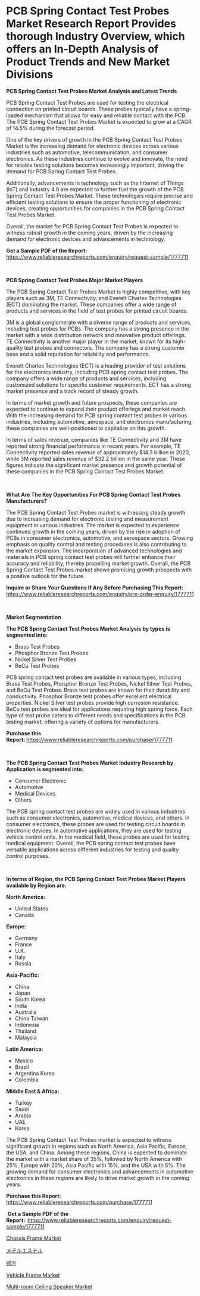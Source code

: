 <p><h1>PCB Spring Contact Test Probes Market Research Report Provides thorough Industry Overview, which offers an In-Depth Analysis of Product Trends and New Market Divisions</h1></p><p><strong>PCB Spring Contact Test Probes Market Analysis and Latest Trends</strong></p>
<p><p>PCB Spring Contact Test Probes are used for testing the electrical connection on printed circuit boards. These probes typically have a spring-loaded mechanism that allows for easy and reliable contact with the PCB. The PCB Spring Contact Test Probes Market is expected to grow at a CAGR of 14.5% during the forecast period.</p><p>One of the key drivers of growth in the PCB Spring Contact Test Probes Market is the increasing demand for electronic devices across various industries such as automotive, telecommunication, and consumer electronics. As these industries continue to evolve and innovate, the need for reliable testing solutions becomes increasingly important, driving the demand for PCB Spring Contact Test Probes.</p><p>Additionally, advancements in technology such as the Internet of Things (IoT) and Industry 4.0 are expected to further fuel the growth of the PCB Spring Contact Test Probes Market. These technologies require precise and efficient testing solutions to ensure the proper functioning of electronic devices, creating opportunities for companies in the PCB Spring Contact Test Probes Market.</p><p>Overall, the market for PCB Spring Contact Test Probes is expected to witness robust growth in the coming years, driven by the increasing demand for electronic devices and advancements in technology.</p></p>
<p><strong>Get a Sample PDF of the Report:&nbsp;</strong> <a href="https://www.reliableresearchreports.com/enquiry/request-sample/1777711">https://www.reliableresearchreports.com/enquiry/request-sample/1777711</a></p>
<p>&nbsp;</p>
<p><strong>PCB Spring Contact Test Probes Major Market Players</strong></p>
<p><p>The PCB Spring Contact Test Probes Market is highly competitive, with key players such as 3M, TE Connectivity, and Everett Charles Technologies (ECT) dominating the market. These companies offer a wide range of products and services in the field of test probes for printed circuit boards.</p><p>3M is a global conglomerate with a diverse range of products and services, including test probes for PCBs. The company has a strong presence in the market with a wide distribution network and innovative product offerings. TE Connectivity is another major player in the market, known for its high-quality test probes and connectors. The company has a strong customer base and a solid reputation for reliability and performance.</p><p>Everett Charles Technologies (ECT) is a leading provider of test solutions for the electronics industry, including PCB spring contact test probes. The company offers a wide range of products and services, including customized solutions for specific customer requirements. ECT has a strong market presence and a track record of steady growth.</p><p>In terms of market growth and future prospects, these companies are expected to continue to expand their product offerings and market reach. With the increasing demand for PCB spring contact test probes in various industries, including automotive, aerospace, and electronics manufacturing, these companies are well-positioned to capitalize on this growth.</p><p>In terms of sales revenue, companies like TE Connectivity and 3M have reported strong financial performance in recent years. For example, TE Connectivity reported sales revenue of approximately $14.3 billion in 2020, while 3M reported sales revenue of $32.2 billion in the same year. These figures indicate the significant market presence and growth potential of these companies in the PCB Spring Contact Test Probes Market.</p></p>
<p>&nbsp;</p>
<p><strong>What Are The Key Opportunities For PCB Spring Contact Test Probes Manufacturers?</strong></p>
<p><p>The PCB Spring Contact Test Probes market is witnessing steady growth due to increasing demand for electronic testing and measurement equipment in various industries. The market is expected to experience continued growth in the coming years, driven by the rise in adoption of PCBs in consumer electronics, automotive, and aerospace sectors. Growing emphasis on quality control and testing procedures is also contributing to the market expansion. The incorporation of advanced technologies and materials in PCB spring contact test probes will further enhance their accuracy and reliability, thereby propelling market growth. Overall, the PCB Spring Contact Test Probes market shows promising growth prospects with a positive outlook for the future.</p></p>
<p><strong>Inquire or Share Your Questions If Any Before Purchasing This Report:</strong> <a href="https://www.reliableresearchreports.com/enquiry/pre-order-enquiry/1777711">https://www.reliableresearchreports.com/enquiry/pre-order-enquiry/1777711</a></p>
<p>&nbsp;</p>
<p><strong>Market Segmentation</strong></p>
<p><strong>The PCB Spring Contact Test Probes Market Analysis by types is segmented into:</strong></p>
<p><ul><li>Brass Test Probes</li><li>Phosphor Bronze Test Probes</li><li>Nickel Silver Test Probes</li><li>BeCu Test Probes</li></ul></p>
<p><p>PCB spring contact test probes are available in various types, including Brass Test Probes, Phosphor Bronze Test Probes, Nickel Silver Test Probes, and BeCu Test Probes. Brass test probes are known for their durability and conductivity. Phosphor Bronze test probes offer excellent electrical properties. Nickel Silver test probes provide high corrosion resistance. BeCu test probes are ideal for applications requiring high spring force. Each type of test probe caters to different needs and specifications in the PCB testing market, offering a variety of options for manufacturers.</p></p>
<p><strong>Purchase this Report:&nbsp;</strong><a href="https://www.reliableresearchreports.com/purchase/1777711">https://www.reliableresearchreports.com/purchase/1777711</a></p>
<p>&nbsp;</p>
<p><strong>The PCB Spring Contact Test Probes Market Industry Research by Application is segmented into:</strong></p>
<p><ul><li>Consumer Electronic</li><li>Automotive</li><li>Medical Devices</li><li>Others</li></ul></p>
<p><p>The PCB spring contact test probes are widely used in various industries such as consumer electronics, automotive, medical devices, and others. In consumer electronics, these probes are used for testing circuit boards in electronic devices. In automotive applications, they are used for testing vehicle control units. In the medical field, these probes are used for testing medical equipment. Overall, the PCB spring contact test probes have versatile applications across different industries for testing and quality control purposes.</p></p>
<p>&nbsp;</p>
<p><strong>In terms of Region, the PCB Spring Contact Test Probes Market Players available by Region are:</strong></p>
<p>
    <p> <strong> North America: </strong>
        <ul>
            <li>United States</li>
            <li>Canada</li>
        </ul>
        </p> 
    <p> <strong> Europe: </strong>
        <ul>
            <li>Germany</li>
            <li>France</li>
            <li>U.K.</li>
            <li>Italy</li>
            <li>Russia</li>
        </ul>
        </p> 
    <p> <strong> Asia-Pacific: </strong>
        <ul>
            <li>China</li>
            <li>Japan</li>
            <li>South Korea</li>
            <li>India</li>
            <li>Australia</li>
            <li>China Taiwan</li>
            <li>Indonesia</li>
            <li>Thailand</li>
            <li>Malaysia</li>
        </ul>
        </p> 
    <p> <strong> Latin America: </strong>
        <ul>
            <li>Mexico</li>
            <li>Brazil</li>
            <li>Argentina Korea</li>
            <li>Colombia</li>
        </ul>
        </p> 
    <p> <strong> Middle East & Africa: </strong>
        <ul>
            <li>Turkey</li>
            <li>Saudi</li>
            <li>Arabia</li>
            <li>UAE</li>
            <li>Korea</li>
        </ul>
    </p>
    </p>
<p><p>The PCB Spring Contact Test Probes market is expected to witness significant growth in regions such as North America, Asia Pacific, Europe, the USA, and China. Among these regions, China is expected to dominate the market with a market share of 35%, followed by North America with 25%, Europe with 20%, Asia Pacific with 15%, and the USA with 5%. The growing demand for consumer electronics and advancements in automotive electronics in these regions are likely to drive market growth in the coming years.</p></p>
<p><strong>Purchase this Report: </strong><a href="https://www.reliableresearchreports.com/purchase/1777711">https://www.reliableresearchreports.com/purchase/1777711</a></p>
<p>&nbsp;<strong>Get a Sample PDF of the Report:&nbsp;&nbsp;</strong><a href="https://www.reliableresearchreports.com/enquiry/request-sample/1777711">https://www.reliableresearchreports.com/enquiry/request-sample/1777711</a></p>
<p><strong></strong></p>
<p><p><a href="https://issuu.com/reportprime-2/docs/chassis-frame-market-size-2030.pptx">Chassis Frame Market</a></p><p><a href="https://github.com/vhemk0794148/Market-Research-Report-List-1/blob/main/777734013268.md">メチルエステル</a></p><p><a href="https://medium.com/@sybleferry/%EB%B0%B4%EC%A0%80-%EC%8B%9C%EC%9E%A5-%EA%B7%9C%EB%AA%A8-cagr-%ED%8A%B8%EB%A0%8C%EB%93%9C-2024-2030-b7ec28a39ba2">뱅거</a></p><p><a href="https://issuu.com/reportprime-2/docs/vehicle-frame-market-size-2030.pptx">Vehicle Frame Market</a></p><p><a href="https://github.com/gamblestampleyjenny50m5sl6/Market-Research-Report-List-2/blob/main/multi-room-ceiling-speaker-market.md">Multi-room Ceiling Speaker Market</a></p></p>